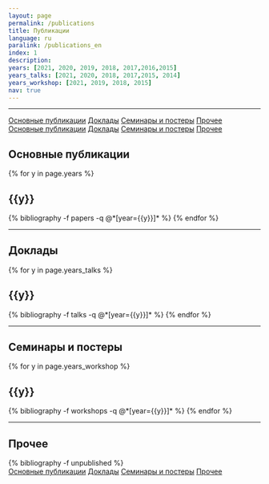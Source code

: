 ```yaml
---
layout: page
permalink: /publications
title: Публикации
language: ru
paralink: /publications_en
index: 1
description: 
years: [2021, 2020, 2019, 2018, 2017,2016,2015]
years_talks: [2021, 2020, 2018, 2017,2015, 2014]
years_workshop: [2021, 2019, 2018, 2015]
nav: true
---
```


---
<div class="btn-group-vertical btn-group-sm position-fixed  d-none d-xl-block"  style="left: -100px; top:200px " role="group">
  <a class="btn pub-btn"  href="#publications">Основные публикации</a>
  <a class="btn pub-btn" href="#talks">Доклады</a>
  <a class="btn pub-btn" href="#workshops">Семинары и постеры</a>
  <a class="btn pub-btn" href="#other">Прочее</a>
</div>

<div class="btn-group-sm  d-xl-none"  role="group">
  <a class="btn"  href="#publications">Основные публикации</a>
  <a class="btn" href="#talks">Доклады</a>
  <a class="btn" href="#workshops">Семинары и постеры</a>
  <a class="btn" href="#other">Прочее</a>
</div>

<div id="publications" style="position: relative; top:-75px; visibility: hidden; display: block;">
</div>
<div class="publications">
<h2>Основные публикации</h2>
{% for y in page.years %}
  <h2 class="year">{{y}}</h2>
  {% bibliography -f papers -q @*[year={{y}}]* %}
{% endfor %}
</div>

---
<div id="talks" style="position: relative; top:-75px; visibility: hidden; display: block;">
</div>
<div class="publications">
<h2>Доклады</h2>
{% for y in page.years_talks %}
  <h2 class="year">{{y}}</h2>
  {% bibliography -f talks -q @*[year={{y}}]* %}
{% endfor %}
</div>

---
<div id="workshops" style="position: relative; top:-75px; visibility: hidden; display: block;">
</div>
<div class="publications">
<h2>Семинары и постеры</h2>
{% for y in page.years_workshop %}
  <h2 class="year">{{y}}</h2>
  {% bibliography -f workshops -q @*[year={{y}}]* %}
{% endfor %}
</div>

---
<div id="other" style="position: relative; top:-75px; visibility: hidden; display: block;">
</div>
<div class="publications">
<h2>Прочее</h2>
  {% bibliography -f unpublished %}
</div>

<div class="btn-group-sm  d-xl-none"  role="group">
  <a class="btn"  href="#publications">Основные публикации</a>
  <a class="btn" href="#talks">Доклады</a>
  <a class="btn" href="#workshops">Семинары и постеры</a>
  <a class="btn" href="#other">Прочее</a>
</div>
